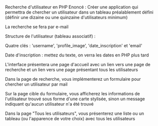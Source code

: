 Recherche d'utilisateur en PHP
Enoncé :
Créer une application qui permettra de chercher un utilisateur dans un tableau préalablement défini (définir une dizaine ou une quinzaine d'utilisateurs minimum)

La recherche se fera par e-mail

Structure de l'utilisateur (tableau associatif) :

Quatre clés : 'username', 'profile_image', 'date_inscription' et 'email'

Date d'inscription : mettez du texte, on verra les dates en PHP plus tard

L'interface présentera une page d'accueil avec un lien vers une page de recherche et un lien vers une page présentant tous les utilisateurs

Dans la page de recherche, vous implémenterez un formulaire pour chercher un utilisateur par mail

Sur la page cible du formulaire, vous afficherez les informations de l'utilisateur trouvé sous forme d'une carte stylisée, sinon un message indiquant qu'aucun utilisateur n'a été trouvé

Dans la page "Tous les utilisateurs", vous présenterez une liste ou un tableau (ou l'apparence de votre choix) avec tous les utilisateurs
